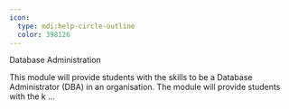 ```yaml
---
icon:
  type: mdi:help-circle-outline
  color: 398126
---
```

Database Administration

This module will provide students with the skills to be a Database Administrator (DBA) in an organisation. The module will provide students with the k ... 
